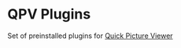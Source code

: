 # QPV Plugins
Set of preinstalled plugins for <a href="https://github.com/ModuleArt/quick-picture-viewer">Quick Picture Viewer</a>
